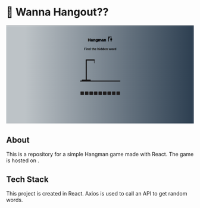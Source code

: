 # 🚀 Wanna Hangout??
<img src="./Site-preview.png" alt="Site preview" />

## About
This is a repository for a simple Hangman game made with React. The game is hosted on .


## Tech Stack
This project is created in React.  Axios is used to call an API to get random words.

